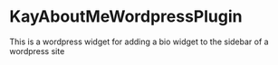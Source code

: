 # KayAboutMeWordpressPlugin
This is a wordpress widget for adding a bio widget  to the sidebar of a wordpress site
